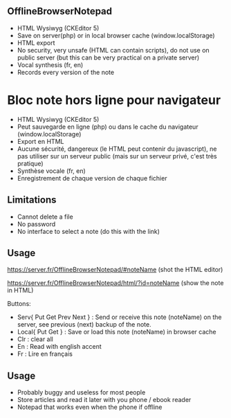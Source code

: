 ## OfflineBrowserNotepad

- HTML Wysiwyg (CKEditor 5)
- Save on server(php) or in local browser cache (window.localStorage)
- HTML export
- No security, very unsafe (HTML can contain scripts), do not use on public server (but this can be very practical on a private server)
- Vocal synthesis (fr, en)
- Records every version of the note

# Bloc note hors ligne pour navigateur
- HTML Wysiwyg (CKEditor 5)
- Peut sauvegarde en ligne (php) ou dans le cache du navigateur (window.localStorage)
- Export en HTML
- Aucune sécurité, dangereux (le HTML peut contenir du javascript), ne pas utiliser sur un serveur public (mais sur un serveur privé, c'est très pratique)
- Synthèse vocale (fr, en)
- Enregistrement de chaque version de chaque fichier

## Limitations
- Cannot delete a file
- No password
- No interface to select a note (do this with the link)

## Usage

https://server.fr/OfflineBrowserNotepad/#noteName (shot the HTML editor)

https://server.fr/OfflineBrowserNotepad/html/?id=noteName (show the note in HTML)

Buttons:

- Serv{ Put Get Prev Next } : Send or receive this note (noteName) on the server, see previous (next) backup of the note.
- Local{ Put Get } : Save or load this note (noteName) in browser cache
- Clr : clear all
- En : Read with english accent
- Fr : Lire en français

## Usage

- Probably buggy and useless for most people
- Store articles and read it later with you phone / ebook reader
- Notepad that works even when the phone if offline

